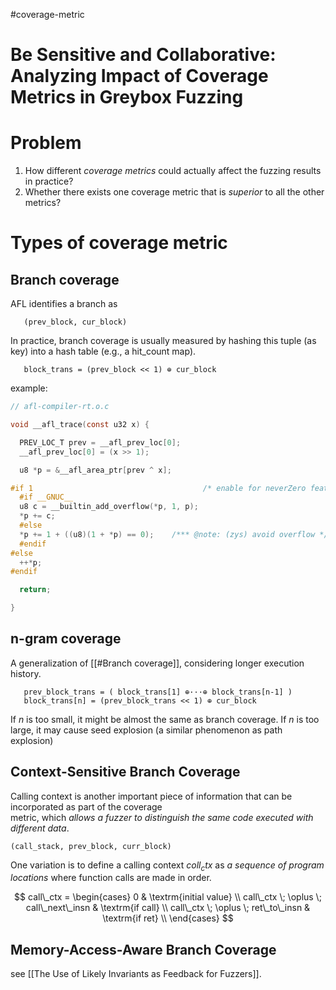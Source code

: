 #coverage-metric

# Be Sensitive and Collaborative:  Analyzing Impact of Coverage Metrics in Greybox Fuzzing


# Problem

1.    How different _coverage metrics_ could actually affect the fuzzing results in practice?
2.    Whether there exists one coverage metric that is _superior_ to all the other metrics?


# Types of coverage metric

## Branch coverage
 
 AFL identifies a branch as
   
       (prev_block, cur_block)
 In practice, branch coverage is usually measured by hashing this tuple (as key) into a hash table (e.g., a hit_count map). 
 
       block_trans = (prev_block << 1) ⊕ cur_block   
example:
```c
// afl-compiler-rt.o.c

void __afl_trace(const u32 x) {

  PREV_LOC_T prev = __afl_prev_loc[0];
  __afl_prev_loc[0] = (x >> 1);

  u8 *p = &__afl_area_ptr[prev ^ x];

#if 1                                      /* enable for neverZero feature. */
  #if __GNUC__
  u8 c = __builtin_add_overflow(*p, 1, p);
  *p += c;
  #else
  *p += 1 + ((u8)(1 + *p) == 0);    /*** @note: (zys) avoid overflow */
  #endif
#else
  ++*p;
#endif

  return;

}
```


## n-gram coverage

A generalization of [[#Branch coverage]], considering longer execution history.

       prev_block_trans = ( block_trans[1] ⊕···⊕ block_trans[n-1] )
       block_trans[n] = (prev_block_trans << 1) ⊕ cur_block
       

If $n$ is too small, it might be almost the same as branch coverage. If $n$ is too large, it may cause seed explosion (a similar phenomenon as path explosion)


##   Context-Sensitive Branch Coverage

Calling context is another important piece of information that can be incorporated as part of the coverage  
metric, which _allows a fuzzer to distinguish the same code executed with different data_.

    (call_stack, prev_block, curr_block)


One variation is to define a calling context $coll_ctx$  as _a sequence of program locations_ where function calls are made in order.

$$
call\_ctx = \begin{cases}
 0     & \textrm{initial value} \\
 call\_ctx \; \oplus \; call\_next\_insn  & \textrm{if call} \\
 call\_ctx \; \oplus \; ret\_to\_insn  & \textrm{if ret} \\
\end{cases}
$$

##  Memory-Access-Aware Branch Coverage 
 see [[The Use of Likely Invariants as Feedback for Fuzzers]].

